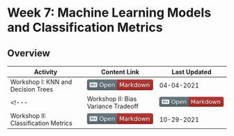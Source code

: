 # Week 7: Machine Learning Models and Classification Metrics

## Overview
| **Activity**                   | Content Link    | Last Updated |
| ---------------                | --------------- | ----------   |
| Workshop I: KNN and Decision Trees| [![Link](../tools/buttons/open-markdown.svg)](workshop/README.md) | 04-04-2021 |
<!---| Workshop II: Bias Variance Tradeoff | [![Link](../tools/buttons/open-markdown.svg)](workshop/bias-var/bias_var.md) | 04-04-2021 |-->
| Workshop II: Classification Metrics| [![Link](../tools/buttons/open-markdown.svg)](workshop/classification-metrics/README.md) | 10-29-2021 |